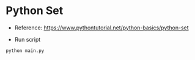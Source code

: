 # Python Set

- Reference: https://www.pythontutorial.net/python-basics/python-set

- Run script

```python
python main.py
```
